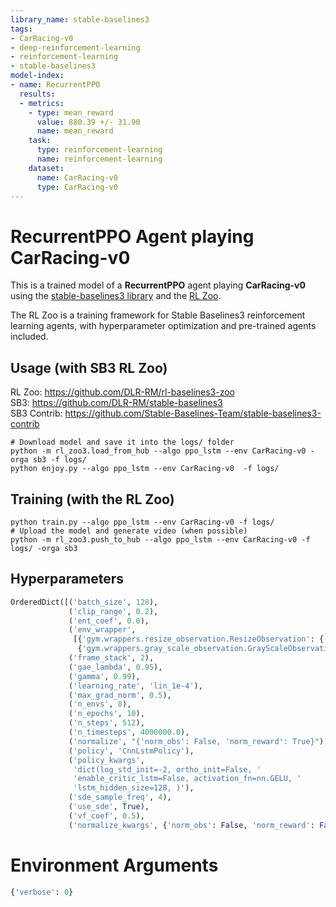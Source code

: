 ```yaml
---
library_name: stable-baselines3
tags:
- CarRacing-v0
- deep-reinforcement-learning
- reinforcement-learning
- stable-baselines3
model-index:
- name: RecurrentPPO
  results:
  - metrics:
    - type: mean_reward
      value: 880.39 +/- 31.90
      name: mean_reward
    task:
      type: reinforcement-learning
      name: reinforcement-learning
    dataset:
      name: CarRacing-v0
      type: CarRacing-v0
---
```


# **RecurrentPPO** Agent playing **CarRacing-v0**
This is a trained model of a **RecurrentPPO** agent playing **CarRacing-v0**
using the [stable-baselines3 library](https://github.com/DLR-RM/stable-baselines3)
and the [RL Zoo](https://github.com/DLR-RM/rl-baselines3-zoo).

The RL Zoo is a training framework for Stable Baselines3
reinforcement learning agents,
with hyperparameter optimization and pre-trained agents included.

## Usage (with SB3 RL Zoo)

RL Zoo: https://github.com/DLR-RM/rl-baselines3-zoo<br/>
SB3: https://github.com/DLR-RM/stable-baselines3<br/>
SB3 Contrib: https://github.com/Stable-Baselines-Team/stable-baselines3-contrib

```
# Download model and save it into the logs/ folder
python -m rl_zoo3.load_from_hub --algo ppo_lstm --env CarRacing-v0 -orga sb3 -f logs/
python enjoy.py --algo ppo_lstm --env CarRacing-v0  -f logs/
```

## Training (with the RL Zoo)
```
python train.py --algo ppo_lstm --env CarRacing-v0 -f logs/
# Upload the model and generate video (when possible)
python -m rl_zoo3.push_to_hub --algo ppo_lstm --env CarRacing-v0 -f logs/ -orga sb3
```

## Hyperparameters
```python
OrderedDict([('batch_size', 128),
             ('clip_range', 0.2),
             ('ent_coef', 0.0),
             ('env_wrapper',
              [{'gym.wrappers.resize_observation.ResizeObservation': {'shape': 64}},
               {'gym.wrappers.gray_scale_observation.GrayScaleObservation': {'keep_dim': True}}]),
             ('frame_stack', 2),
             ('gae_lambda', 0.95),
             ('gamma', 0.99),
             ('learning_rate', 'lin_1e-4'),
             ('max_grad_norm', 0.5),
             ('n_envs', 8),
             ('n_epochs', 10),
             ('n_steps', 512),
             ('n_timesteps', 4000000.0),
             ('normalize', "{'norm_obs': False, 'norm_reward': True}"),
             ('policy', 'CnnLstmPolicy'),
             ('policy_kwargs',
              'dict(log_std_init=-2, ortho_init=False, '
              'enable_critic_lstm=False, activation_fn=nn.GELU, '
              'lstm_hidden_size=128, )'),
             ('sde_sample_freq', 4),
             ('use_sde', True),
             ('vf_coef', 0.5),
             ('normalize_kwargs', {'norm_obs': False, 'norm_reward': False})])
```

# Environment Arguments
```python
{'verbose': 0}
```
